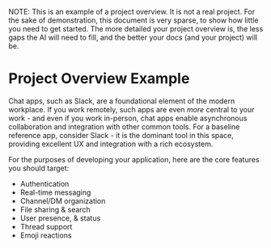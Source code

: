 NOTE: This is an example of a project overview. It is not a real project.
For the sake of demonstration, this document is very sparse, to show how little you need to get started.
The more detailed your project overview is, the less gaps the AI will need to fill, and the better your docs (and your project) will be.

# Project Overview Example

Chat apps, such as Slack, are a foundational element of the modern workplace. If you work remotely, such apps are even *more* central to your work - and even if you work in-person, chat apps enable asynchronous collaboration and integration with other common tools. For a baseline reference app, consider Slack - it is the dominant tool in this space, providing excellent UX and integration with a rich ecosystem.

For the purposes of developing your application, here are the core features you should target:
- Authentication
- Real-time messaging
- Channel/DM organization
- File sharing & search
- User presence, & status
- Thread support
- Emoji reactions
